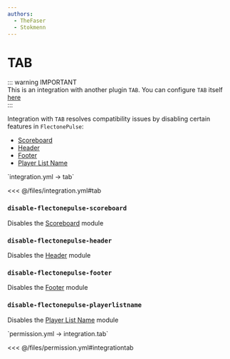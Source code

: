 ```yaml
---
authors:
  - TheFaser
  - Stokmenn
---
```


# TAB

::: warning IMPORTANT  
This is an integration with another plugin `TAB`. You can configure `TAB` itself [here](/docs/message/tab/)  
:::

Integration with `TAB` resolves compatibility issues by disabling certain features in `FlectonePulse`:
- [Scoreboard](/docs/message/format/scoreboard/)
- [Header](/docs/message/tab/header/)
- [Footer](/docs/message/tab/footer/)
- [Player List Name](/docs/message/tab/playerlistname/)

[//]: # (integration.yml)
<!--@include: @/parts/words.md#setting-->
<!--@include: @/parts/words.md#path--> `integration.yml → tab`

<!--@include: @/parts/words.md#default-->
<<< @/files/integration.yml#tab

<!--@include: @/parts/enable.md-->

### `disable-flectonepulse-scoreboard`

Disables the [Scoreboard](/docs/message/format/scoreboard/) module

### `disable-flectonepulse-header`

Disables the [Header](/docs/message/tab/header/) module

### `disable-flectonepulse-footer`

Disables the [Footer](/docs/message/tab/footer/) module

### `disable-flectonepulse-playerlistname`

Disables the [Player List Name](/docs/message/tab/playerlistname/) module

[//]: # (permission.yml)
<!--@include: @/parts/words.md#permission-->
<!--@include: @/parts/words.md#path--> `permission.yml → integration.tab`

<!--@include: @/parts/words.md#default-->
<<< @/files/permission.yml#integrationtab

<!--@include: @/parts/permission/permissionTier3.md-->